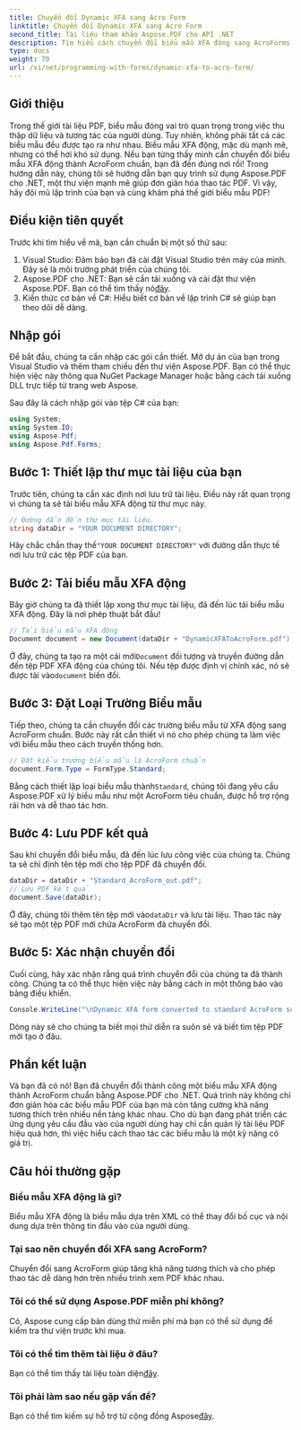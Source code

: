 ```yaml
---
title: Chuyển đổi Dynamic XFA sang Acro Form
linktitle: Chuyển đổi Dynamic XFA sang Acro Form
second_title: Tài liệu tham khảo Aspose.PDF cho API .NET
description: Tìm hiểu cách chuyển đổi biểu mẫu XFA động sang AcroForms chuẩn bằng Aspose.PDF cho .NET trong hướng dẫn từng bước này.
type: docs
weight: 70
url: /vi/net/programming-with-forms/dynamic-xfa-to-acro-form/
---
```

## Giới thiệu

Trong thế giới tài liệu PDF, biểu mẫu đóng vai trò quan trọng trong việc thu thập dữ liệu và tương tác của người dùng. Tuy nhiên, không phải tất cả các biểu mẫu đều được tạo ra như nhau. Biểu mẫu XFA động, mặc dù mạnh mẽ, nhưng có thể hơi khó sử dụng. Nếu bạn từng thấy mình cần chuyển đổi biểu mẫu XFA động thành AcroForm chuẩn, bạn đã đến đúng nơi rồi! Trong hướng dẫn này, chúng tôi sẽ hướng dẫn bạn quy trình sử dụng Aspose.PDF cho .NET, một thư viện mạnh mẽ giúp đơn giản hóa thao tác PDF. Vì vậy, hãy đội mũ lập trình của bạn và cùng khám phá thế giới biểu mẫu PDF!

## Điều kiện tiên quyết

Trước khi tìm hiểu về mã, bạn cần chuẩn bị một số thứ sau:

1. Visual Studio: Đảm bảo bạn đã cài đặt Visual Studio trên máy của mình. Đây sẽ là môi trường phát triển của chúng tôi.
2.  Aspose.PDF cho .NET: Bạn sẽ cần tải xuống và cài đặt thư viện Aspose.PDF. Bạn có thể tìm thấy nó[đây](https://releases.aspose.com/pdf/net/).
3. Kiến thức cơ bản về C#: Hiểu biết cơ bản về lập trình C# sẽ giúp bạn theo dõi dễ dàng.

## Nhập gói

Để bắt đầu, chúng ta cần nhập các gói cần thiết. Mở dự án của bạn trong Visual Studio và thêm tham chiếu đến thư viện Aspose.PDF. Bạn có thể thực hiện việc này thông qua NuGet Package Manager hoặc bằng cách tải xuống DLL trực tiếp từ trang web Aspose.

Sau đây là cách nhập gói vào tệp C# của bạn:

```csharp
using System;
using System.IO;
using Aspose.Pdf;
using Aspose.Pdf.Forms;
```

## Bước 1: Thiết lập thư mục tài liệu của bạn

Trước tiên, chúng ta cần xác định nơi lưu trữ tài liệu. Điều này rất quan trọng vì chúng ta sẽ tải biểu mẫu XFA động từ thư mục này.

```csharp
// Đường dẫn đến thư mục tài liệu.
string dataDir = "YOUR DOCUMENT DIRECTORY";
```

 Hãy chắc chắn thay thế`"YOUR DOCUMENT DIRECTORY"` với đường dẫn thực tế nơi lưu trữ các tệp PDF của bạn.

## Bước 2: Tải biểu mẫu XFA động

Bây giờ chúng ta đã thiết lập xong thư mục tài liệu, đã đến lúc tải biểu mẫu XFA động. Đây là nơi phép thuật bắt đầu!

```csharp
// Tải biểu mẫu XFA động
Document document = new Document(dataDir + "DynamicXFAToAcroForm.pdf");
```

 Ở đây, chúng ta tạo ra một cái mới`Document` đối tượng và truyền đường dẫn đến tệp PDF XFA động của chúng tôi. Nếu tệp được định vị chính xác, nó sẽ được tải vào`document` biến đổi.

## Bước 3: Đặt Loại Trường Biểu mẫu

Tiếp theo, chúng ta cần chuyển đổi các trường biểu mẫu từ XFA động sang AcroForm chuẩn. Bước này rất cần thiết vì nó cho phép chúng ta làm việc với biểu mẫu theo cách truyền thống hơn.

```csharp
// Đặt kiểu trường biểu mẫu là AcroForm chuẩn
document.Form.Type = FormType.Standard;
```

 Bằng cách thiết lập loại biểu mẫu thành`Standard`, chúng tôi đang yêu cầu Aspose.PDF xử lý biểu mẫu như một AcroForm tiêu chuẩn, được hỗ trợ rộng rãi hơn và dễ thao tác hơn.

## Bước 4: Lưu PDF kết quả

Sau khi chuyển đổi biểu mẫu, đã đến lúc lưu công việc của chúng ta. Chúng ta sẽ chỉ định tên tệp mới cho tệp PDF đã chuyển đổi.

```csharp
dataDir = dataDir + "Standard_AcroForm_out.pdf";
// Lưu PDF kết quả
document.Save(dataDir);
```

 Ở đây, chúng tôi thêm tên tệp mới vào`dataDir` và lưu tài liệu. Thao tác này sẽ tạo một tệp PDF mới chứa AcroForm đã chuyển đổi.

## Bước 5: Xác nhận chuyển đổi

Cuối cùng, hãy xác nhận rằng quá trình chuyển đổi của chúng ta đã thành công. Chúng ta có thể thực hiện việc này bằng cách in một thông báo vào bảng điều khiển.

```csharp
Console.WriteLine("\nDynamic XFA form converted to standard AcroForm successfully.\nFile saved at " + dataDir);
```

Dòng này sẽ cho chúng ta biết mọi thứ diễn ra suôn sẻ và biết tìm tệp PDF mới tạo ở đâu.

## Phần kết luận

Và bạn đã có nó! Bạn đã chuyển đổi thành công một biểu mẫu XFA động thành AcroForm chuẩn bằng Aspose.PDF cho .NET. Quá trình này không chỉ đơn giản hóa các biểu mẫu PDF của bạn mà còn tăng cường khả năng tương thích trên nhiều nền tảng khác nhau. Cho dù bạn đang phát triển các ứng dụng yêu cầu đầu vào của người dùng hay chỉ cần quản lý tài liệu PDF hiệu quả hơn, thì việc hiểu cách thao tác các biểu mẫu là một kỹ năng có giá trị.

## Câu hỏi thường gặp

### Biểu mẫu XFA động là gì?
Biểu mẫu XFA động là biểu mẫu dựa trên XML có thể thay đổi bố cục và nội dung dựa trên thông tin đầu vào của người dùng.

### Tại sao nên chuyển đổi XFA sang AcroForm?
Chuyển đổi sang AcroForm giúp tăng khả năng tương thích và cho phép thao tác dễ dàng hơn trên nhiều trình xem PDF khác nhau.

### Tôi có thể sử dụng Aspose.PDF miễn phí không?
Có, Aspose cung cấp bản dùng thử miễn phí mà bạn có thể sử dụng để kiểm tra thư viện trước khi mua.

### Tôi có thể tìm thêm tài liệu ở đâu?
 Bạn có thể tìm thấy tài liệu toàn diện[đây](https://reference.aspose.com/pdf/net/).

### Tôi phải làm sao nếu gặp vấn đề?
 Bạn có thể tìm kiếm sự hỗ trợ từ cộng đồng Aspose[đây](https://forum.aspose.com/c/pdf/10).